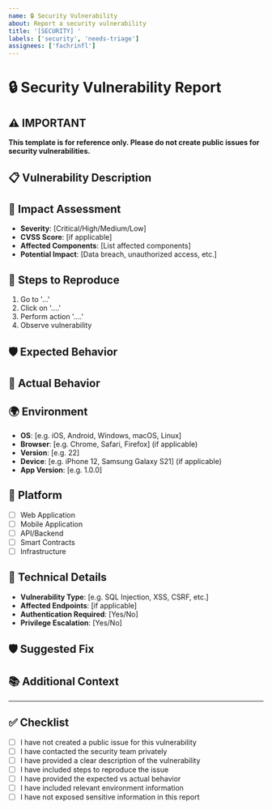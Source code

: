 ```yaml
---
name: 🔒 Security Vulnerability
about: Report a security vulnerability
title: '[SECURITY] '
labels: ['security', 'needs-triage']
assignees: ['fachrinfl']
---
```


# 🔒 Security Vulnerability Report

## ⚠️ **IMPORTANT**

<!-- Please do not create public issues for security vulnerabilities. Instead, please email security@danaverse.com or use GitHub's private vulnerability reporting feature. -->

**This template is for reference only. Please do not create public issues for security vulnerabilities.**

## 📋 **Vulnerability Description**

<!-- A clear and concise description of the security vulnerability -->

## 🎯 **Impact Assessment**

<!-- Describe the potential impact of this vulnerability -->

- **Severity**: [Critical/High/Medium/Low]
- **CVSS Score**: [if applicable]
- **Affected Components**: [List affected components]
- **Potential Impact**: [Data breach, unauthorized access, etc.]

## 🔄 **Steps to Reproduce**

<!-- Steps to reproduce the vulnerability (be careful not to expose sensitive information) -->

1. Go to '...'
2. Click on '....'
3. Perform action '....'
4. Observe vulnerability

## 🛡️ **Expected Behavior**

<!-- What should happen instead -->

## 📱 **Actual Behavior**

<!-- What actually happens that creates the vulnerability -->

## 🌍 **Environment**

<!-- Please complete the following information -->

- **OS**: [e.g. iOS, Android, Windows, macOS, Linux]
- **Browser**: [e.g. Chrome, Safari, Firefox] (if applicable)
- **Version**: [e.g. 22]
- **Device**: [e.g. iPhone 12, Samsung Galaxy S21] (if applicable)
- **App Version**: [e.g. 1.0.0]

## 📱 **Platform**

<!-- Check all that apply -->

- [ ] Web Application
- [ ] Mobile Application
- [ ] API/Backend
- [ ] Smart Contracts
- [ ] Infrastructure

## 🔧 **Technical Details**

<!-- If applicable, provide technical details (be careful not to expose sensitive information) -->

- **Vulnerability Type**: [e.g. SQL Injection, XSS, CSRF, etc.]
- **Affected Endpoints**: [if applicable]
- **Authentication Required**: [Yes/No]
- **Privilege Escalation**: [Yes/No]

## 🛡️ **Suggested Fix**

<!-- If you have suggestions for fixing the vulnerability -->

## 📚 **Additional Context**

<!-- Add any other context about the vulnerability here -->

---

## ✅ **Checklist**

<!-- Check all that apply -->

- [ ] I have not created a public issue for this vulnerability
- [ ] I have contacted the security team privately
- [ ] I have provided a clear description of the vulnerability
- [ ] I have included steps to reproduce the issue
- [ ] I have provided the expected vs actual behavior
- [ ] I have included relevant environment information
- [ ] I have not exposed sensitive information in this report
